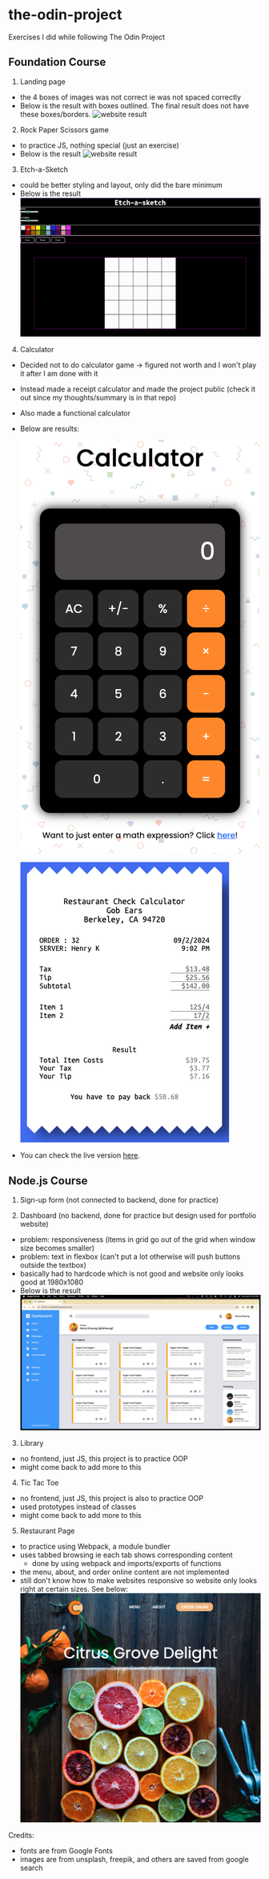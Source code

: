 # the-odin-project

Exercises I did while following The Odin Project

## Foundation Course

1. Landing page

- the 4 boxes of images was not correct ie was not spaced correctly
- Below is the result with boxes outlined. The final result does not have these boxes/borders.
    ![website result](landingpage/result.gif)

2. Rock Paper Scissors game

- to practice JS, nothing special (just an exercise)
- Below is the result
    ![website result](rockpaperscissors/result.png)

3. Etch-a-Sketch

- could be better styling and layout, only did the bare minimum
- Below is the result
    ![website result](etch-a-sketch/result.gif)

4. Calculator

- Decided not to do calculator game -> figured not worth and I won't play it after I am done with it
- Instead made a receipt calculator and made the project public (check it out since my thoughts/summary is in that repo)
- Also made a functional calculator
- Below are results:

    ![website result](calculator-game/result0.png)

    ![receipt result](calculator-game/result1.png)
- You can check the live version [here](https://hkhaung.github.io).

## Node.js Course

1. Sign-up form (not connected to backend, done for practice)

2. Dashboard (no backend, done for practice but design used for portfolio website)
- problem: responsiveness (items in grid go out of the grid when window size becomes smaller)
- problem: text in flexbox (can't put a lot otherwise will push buttons outside the textbox)
- basically had to hardcode which is not good and website only looks good at 1980x1080
- Below is the result
    ![website result](dashboard/result.png)

3. Library
- no frontend, just JS, this project is to practice OOP
- might come back to add more to this

4. Tic Tac Toe
- no frontend, just JS, this project is also to practice OOP
- used prototypes instead of classes
- might come back to add more to this

5. Restaurant Page
- to practice using Webpack, a module bundler
- uses tabbed browsing ie each tab shows corresponding content
    - done by using webpack and imports/exports of functions
- the menu, about, and order online content are not implemented
- still don't know how to make websites responsive so website only looks right at certain sizes. See below:
    ![website result](restaurant-page/result.png)


Credits:
- fonts are from Google Fonts
- images are from unsplash, freepik, and others are saved from google search